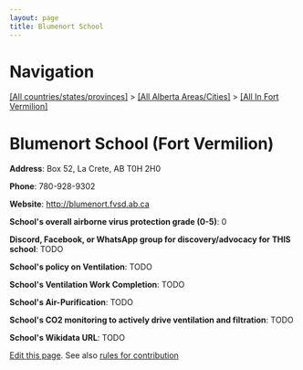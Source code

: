 ```yaml
---
layout: page
title: Blumenort School
---
```

# Navigation

[[All countries/states/provinces]](../../..) > [[All Alberta Areas/Cities]](../..) > [[All In Fort Vermilion]](..)

# Blumenort School (Fort Vermilion)

**Address**: Box 52, La Crete, AB T0H 2H0

**Phone**: 780-928-9302

**Website**: <http://blumenort.fvsd.ab.ca>

**School's overall airborne virus protection grade (0-5)**: 0

**Discord, Facebook, or WhatsApp group for discovery/advocacy for THIS school**: TODO

**School's policy on Ventilation**: TODO

**School's Ventilation Work Completion**: TODO

**School's Air-Purification**: TODO

**School's CO2 monitoring to actively drive ventilation and filtration**: TODO

**School's Wikidata URL**: TODO


[Edit this page](https://github.com/ventilate-schools/AB/edit/main/./Fort_Vermilion/Blumenort_School.md). See also [rules for contribution](../../../contribution-rules/)